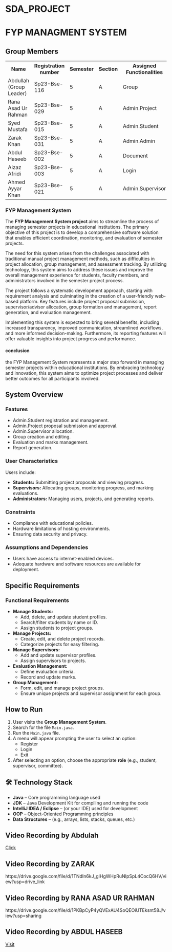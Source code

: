 # SDA_PROJECT
<h1>FYP MANAGMENT SYSTEM </h1>

<h2> Group Members </h2>

<table> 
<tr>
    <th>Name</th>
    <th>Registration number</th>
    <th>Semester</th>
    <th>Section</th>
    <th>Assigned Functionalities<th>
</tr>
<tr>
    <td>Abdullah (Group Leader)</td>
    <td>Sp23-Bse-116</td>
    <td>5</td>
    <td>A</td>
    <td>Group</td>
    
</tr>
<tr>
    <td>Rana Asad Ur Rahman</td>
    <td>Sp23-Bse-029</td>
    <td>5</td>
    <td>A</td>
    <td>Admin.Project</td>
</tr>
<tr>
    <td>Syed Mustafa</td>
    <td>Sp23-Bse-015</td>
    <td>5</td>
    <td>A</td>
    <td>Admin.Student</td>
</tr>
<tr>
    <td>Zarak Khan</td>
    <td>Sp23-Bse-031</td>
    <td>5</td>
    <td>A</td>
    <td>Admin.Admin</td>
</tr>
<tr>
    <td>Abdul Haseeb</td>
    <td>Sp23-Bse-002</td>
    <td>5</td>
    <td>A</td>
    <td>Document</td>
</tr>
<tr>
    <td>Aizaz Afridi</td>
    <td>Sp23-Bse-003</td>
    <td>5</td>
    <td>A</td>
    <td>Login</td>
</tr>
<tr>
    <td>Ahmed Ayyar Khan</td>
    <td>Sp23-Bse-021</td>
    <td>5</td>
    <td>A</td>
    <td>Admin.Supervisor</td>
</tr>
</table>

<h3>FYP Management System</h3>
<p> 
The <strong>FYP Management System project </strong> aims to streamline the process of managing semester projects in educational institutions. The primary objective of this project is to develop a comprehensive software solution that enables efficient coordination, monitoring, and evaluation of semester projects.
</p>

<p>
The need for this system arises from the challenges associated with traditional manual project management methods, such as difficulties in project allocation, group management, and assessment tracking. By utilizing technology, this system aims to address these issues and improve the overall management experience for students, faculty members, and administrators involved in the semester project process.
 <p>

 <p>
 The project follows a systematic development approach, starting with requirement analysis and culminating in the creation of a user-friendly web-based platform. Key features include project proposal submission, supervisor/advisor allocation, group formation and management, report generation, and evaluation management.
 </p>

 <p>
 Implementing this system is expected to bring several benefits, including increased transparency, improved communication, streamlined workflows, and more informed decision-making. Furthermore, its reporting features will offer valuable insights into project progress and performance.
 <p>

 <h4>conclusion</h4>
 <p>the FYP Management System represents a major step forward in managing semester projects within educational institutions. By embracing technology and innovation, this system aims to optimize project processes and deliver better outcomes for all participants involved.</p>
 <h2>System Overview</h2>

 <h3>Features</h3>
    <ul>
        <li>Admin.Student registration and management.</li>
        <li>Admin.Project proposal submission and approval.</li>
        <li>Admin.Supervisor allocation.</li>
        <li>Group creation and editing.</li>
        <li>Evaluation and marks management.</li>
        <li>Report generation.</li>
    </ul>

<h3>User Characteristics</h3>
    <p>Users include:</p>
    <ul>
        <li><strong>Students:</strong> Submitting project proposals and viewing progress.</li>
        <li><strong>Supervisors:</strong> Allocating groups, monitoring progress, and marking evaluations.</li>
        <li><strong>Administrators:</strong> Managing users, projects, and generating reports.</li>
    </ul>

<h3>Constraints</h3>
    <ul>
        <li>Compliance with educational policies.</li>
        <li>Hardware limitations of hosting environments.</li>
        <li>Ensuring data security and privacy.</li>
    </ul>

<h3>Assumptions and Dependencies</h3>
    <ul>
        <li>Users have access to internet-enabled devices.</li>
        <li>Adequate hardware and software resources are available for deployment.</li>
    </ul>

<h2>Specific Requirements</h2>

<h3>Functional Requirements</h3>
    <ul>
        <li><strong>Manage Students:</strong>
            <ul>
                <li>Add, delete, and update student profiles.</li>
                <li>Search/filter students by name or ID.</li>
                <li>Assign students to project groups.</li>
            </ul>
        </li>
        <li><strong>Manage Projects:</strong>
            <ul>
                <li>Create, edit, and delete project records.</li>
                <li>Categorize projects for easy filtering.</li>
            </ul>
        </li>
        <li><strong>Manage Supervisors:</strong>
            <ul>
                <li>Add and update supervisor profiles.</li>
                <li>Assign supervisors to projects.</li>
            </ul>
        </li>
        <li><strong>Evaluation Management:</strong>
            <ul>
                <li>Define evaluation criteria.</li>
                <li>Record and update marks.</li>
            </ul>
        </li>
        <li><strong>Group Management:</strong>
            <ul>
                <li>Form, edit, and manage project groups.</li>
                <li>Ensure unique projects and supervisor assignment for each group.</li>
            </ul>
        </li>
 </ul>

 <h2>How to Run</h2>
<ol>
  <li>User visits the <strong>Group Management System</strong>.</li>
  <li>Search for the file <code>Main.java</code>.</li>
  <li>Run the <code>Main.java</code> file.</li>
  <li>A menu will appear prompting the user to select an option:
    <ul>
      <li>Register</li>
      <li>Login</li>
      <li>Exit</li>
    </ul>
  </li>
  <li>After selecting an option, choose the appropriate <strong>role</strong> (e.g., student, supervisor, committee).</li>
</ol>

<h2>🛠️ Technology Stack</h2>
<ul>
  <li><strong>Java</strong> – Core programming language used</li>
  <li><strong>JDK</strong> – Java Development Kit for compiling and running the code</li>
  <li><strong>IntelliJ IDEA / Eclipse</strong> – (or your IDE) used for development</li>
  <li><strong>OOP</strong> – Object-Oriented Programming principles</li>
  <li><strong>Data Structures</strong> – (e.g., arrays, lists, stacks, queues, etc.)</li>
</ul>

 <h2>Video Recording by Abdulah</h2>
 <a href="[https://drive.google.com/file/d/1iUFSsRFb9dPSMWILExTV0qo-bqrJ2vzr/view?usp=sharing](https://drive.google.com/file/d/1J5-38Puv9zgUz0pMZM_dd6Kw14vlgo8M/view?usp=sharing)">Click</a>
 <h2>Video Recording by ZARAK</h2>
 https://drive.google.com/file/d/1TNdIn6kJ_gIHgWHpRuNIpSpL4CocQ6HV/view?usp=drive_link
<h2> Video Recording by RANA ASAD UR RAHMAN</h2>
 https://drive.google.com/file/d/1PKBpCyP4yQVExAU4SoQEOiUTEksnt58J/view?usp=sharing

<h2> Video Recording by ABDUL HASEEB</h2>
     <a href="https://drive.google.com/file/d/1Dn2ycswxo-R_EbKXikfwfAMX1Y2mI9Hg/view?usp=sharing&t=2">Visit </a>
